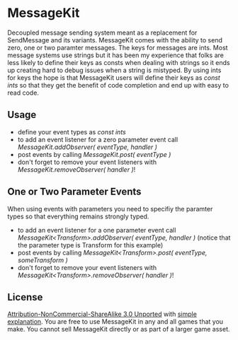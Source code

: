 MessageKit
==========

Decoupled message sending system meant as a replacement for SendMessage and its variants. MessageKit comes with the ability to send zero, one or two paramter messages. The keys for messages are ints. Most message systems use strings but it has been my experience that folks are less likely to define their keys as consts when dealing with strings so it ends up creating hard to debug issues when a string is mistyped. By using ints for keys the hope is that MessageKit users will define their keys as *const ints* so that they get the benefit of code completion and end up with easy to read code.



Usage
---

- define your event types as *const ints*
- to add an event listener for a zero parameter event call *MessageKit.addObserver( eventType, handler )*
- post events by calling *MessageKit.post( eventType )*
- don't forget to remove your event listeners with *MessageKit.removeObserver( handler )*!


One or Two Parameter Events
---

When using events with parameters you need to specifiy the paramter types so that everything remains strongly typed.

- to add an event listener for a one parameter event call *MessageKit&lt;Transform&gt;.addObserver( eventType, handler )* (notice that the parameter type is Transform for this example)
- post events by calling *MessageKit&lt;Transform&gt;.post( eventType, someTransform )*
- don't forget to remove your event listeners with *MessageKit&lt;Transform&gt;.removeObserver( handler )*!


License
-----

[Attribution-NonCommercial-ShareAlike 3.0 Unported](http://creativecommons.org/licenses/by-nc-sa/3.0/legalcode) with [simple explanation](http://creativecommons.org/licenses/by-nc-sa/3.0/deed.en_US). You are free to use MessageKit in any and all games that you make. You cannot sell MessageKit directly or as part of a larger game asset.

